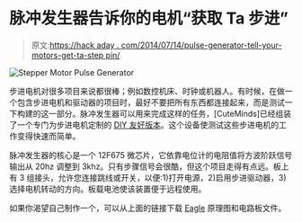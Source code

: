 # 脉冲发生器告诉你的电机“获取 Ta 步进”

> 原文:[https://hack aday . com/2014/07/14/pulse-generator-tell-your-motors-get-ta-step pin/](https://hackaday.com/2014/07/14/pulse-generator-tells-your-motors-get-ta-steppin/)

![Stepper Motor Pulse Generator](../Images/b4aea1b70c5d96224ba6d45f8096c0b9.png)

步进电机对很多项目来说都很棒；例如数控机床、时钟或机器人。有时候，在做一个包含步进电机和驱动器的项目时，最好不要把所有东西都连接起来，而是测试一下构建的这一部分。脉冲发生器可以用来完成这样的任务，[CuteMinds]已经组装了一个专门为步进电机定制的 [DIY 友好版本](http://www.cuteminds.com/index.php/pulsegenerator)。这个设备使测试这些步进电机的工作变得快速而简单。

脉冲发生器的核心是一个 12F675 微芯片，它依靠电位计的电阻值将方波阶跃信号输出从 20hz 调整到 3khz。只有步骤信号会很酷，但这个项目走得有点远。板上有 3 组接头，允许您连接跳线或开关，以便:1)打开电源，2)启用步进驱动器，3)选择电机转动的方向。板载电池使该装置便于远程使用。

如果你渴望自己制作一个，可以从上面的链接下载 [Eagle](http://www.cadsoftusa.com/eagle-pcb-design-software/product-overview/?language=en) 原理图和电路板文件。